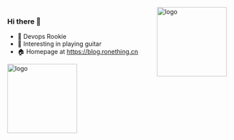 <img src="https://github-readme-stats.vercel.app/api?username=ronething&show_icons=true&count_private=true" alt="logo" height="160" align="right" style="margin: auto; margin-bottom: 20px;" />

### Hi there 👋

<!--
**ronething/ronething** is a ✨ _special_ ✨ repository because its `README.md` (this file) appears on your GitHub profile.

Here are some ideas to get you started:

- 🔭 I‘m currently working on ...
- 🌱 I’m currently learning ...
- 👯 I‘m looking to collaborate on ...
- 🤔 I’m looking for help with ...
- 💬 Ask me about ...
- 📫 How to reach me: ...
- 😄 Pronouns: ...
- ⚡ Fun fact: ...
-->

- 🧱 Devops Rookie
- 🎸 Interesting in playing guitar
- 🏠 Homepage at https://blog.ronething.cn

<img src="https://github-profile-trophy.vercel.app/?username=ronething&theme=flat&column=7" alt="logo" height="160" align="center" style="margin: auto; margin-bottom: 20px;" />
